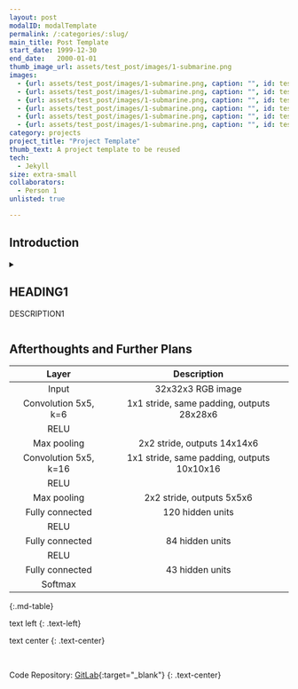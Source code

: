 ```yaml
---
layout: post
modalID: modalTemplate
permalink: /:categories/:slug/
main_title: Post Template
start_date: 1999-12-30
end_date:   2000-01-01
thumb_image_url: assets/test_post/images/1-submarine.png
images:
  - {url: assets/test_post/images/1-submarine.png, caption: "", id: test-image-1}
  - {url: assets/test_post/images/1-submarine.png, caption: "", id: test-image-2}
  - {url: assets/test_post/images/1-submarine.png, caption: "", id: test-image-3}
  - {url: assets/test_post/images/1-submarine.png, caption: "", id: test-image-4}
  - {url: assets/test_post/images/1-submarine.png, caption: "", id: test-image-5}
  - {url: assets/test_post/images/1-submarine.png, caption: "", id: test-image-6}
category: projects
project_title: "Project Template"
thumb_text: A project template to be reused
tech:
  - Jekyll
size: extra-small
collaborators:
  - Person 1
unlisted: true

---
```


<div class="post-content-markdown">

## Introduction

<details><summary><h2>HEADING1</h2>
  <p>DESCRIPTION1</p>
</summary>

### Goals
### Implementation
### Obstacles
### Results

</details>

## Afterthoughts and Further Plans

| Layer         		|     Description	        					|
|:---------------------:|:---------------------------------------------:|
| Input         		| 32x32x3 RGB image   							|
| Convolution 5x5, k=6  | 1x1 stride, same padding, outputs 28x28x6 	|
| RELU					|												|
| Max pooling	      	| 2x2 stride, outputs 14x14x6 				    |
| Convolution 5x5, k=16 | 1x1 stride, same padding, outputs 10x10x16 	|
| RELU					|												|
| Max pooling	      	| 2x2 stride, outputs 5x5x6 				    |
| Fully connected       | 120 hidden units								|
| RELU					|												|
| Fully connected       | 84 hidden units								|
| RELU					|												|
| Fully connected       | 43 hidden units								|
| Softmax				|             									|
{:.md-table}

text left
{: .text-left}

text center
{: .text-center}

<br>

Code Repository: [GitLab](https://gitlab.com/LinasKo){:target="_blank"}
{: .text-center}

</div>

